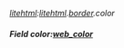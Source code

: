 _[litehtml](../../modules/litehtml/litehtml-module.md):[litehtml](../../modules/litehtml/litehtml-module.md).[border](../../modules/litehtml/litehtml-border.md).color_
##### Field color:[web_color](../../modules/litehtml/litehtml-web_color.md)
